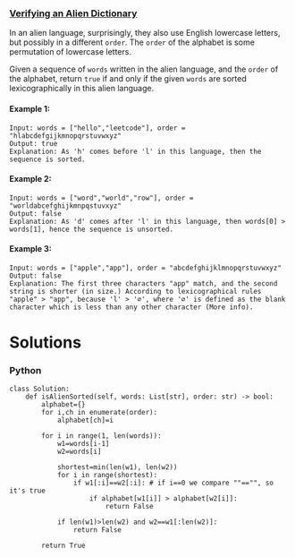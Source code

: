 ### [Verifying an Alien Dictionary](https://leetcode.com/problems/verifying-an-alien-dictionary/) <br>

In an alien language, surprisingly, they also use English lowercase letters, but possibly in a different `order`. The `order` of the alphabet is some permutation of lowercase letters.

Given a sequence of `words` written in the alien language, and the `order` of the alphabet, return `true` if and only if the given `words` are sorted lexicographically in this alien language.




#### Example 1:

```
Input: words = ["hello","leetcode"], order = "hlabcdefgijkmnopqrstuvwxyz"
Output: true
Explanation: As 'h' comes before 'l' in this language, then the sequence is sorted.

```

#### Example 2:

```
Input: words = ["word","world","row"], order = "worldabcefghijkmnpqstuvxyz"
Output: false
Explanation: As 'd' comes after 'l' in this language, then words[0] > words[1], hence the sequence is unsorted.

```


#### Example 3:

```
Input: words = ["apple","app"], order = "abcdefghijklmnopqrstuvwxyz"
Output: false
Explanation: The first three characters "app" match, and the second string is shorter (in size.) According to lexicographical rules "apple" > "app", because 'l' > '∅', where '∅' is defined as the blank character which is less than any other character (More info).

```


# Solutions

### Python
```
class Solution:
    def isAlienSorted(self, words: List[str], order: str) -> bool:
        alphabet={}
        for i,ch in enumerate(order):
            alphabet[ch]=i
        
        for i in range(1, len(words)):
            w1=words[i-1]
            w2=words[i]
            
            shortest=min(len(w1), len(w2))
            for i in range(shortest):
                if w1[:i]==w2[:i]: # if i==0 we compare ""=="", so it's true
                    if alphabet[w1[i]] > alphabet[w2[i]]:
                        return False
                    
            if len(w1)>len(w2) and w2==w1[:len(w2)]:
                return False
        
        return True

```
